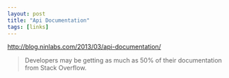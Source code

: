 ```yaml
---
layout: post
title: "Api Documentation"
tags: [links]
---
```


http://blog.ninlabs.com/2013/03/api-documentation/

> Developers may be getting as much as 50% of their documentation from Stack 
> Overflow.
